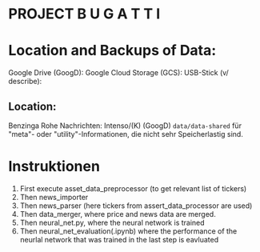 # PROJECT B U G A T T I

# Location and Backups of Data:
Google Drive (GoogD): 
Google Cloud Storage (GCS):
USB-Stick (v/ describe):

## Location:
Benzinga Rohe Nachrichten: Intenso/(K) 
(GoogD) `data/data-shared` für "meta"- oder "utility"-Informationen, die nicht sehr Speicherlastig sind.

Instruktionen
==============
1. First execute asset_data_preprocessor (to get relevant list of tickers)
2. Then news_importer
3. Then news_parser (here tickers from assert_data_processor are used)
4. Then data_merger, where price and news data are merged.
5. Then neural_net.py, where the neural network is trained
6. Then neural_net_evaluation(.ipynb) where the performance of the neurlal network that was trained in the last step is eavluated

